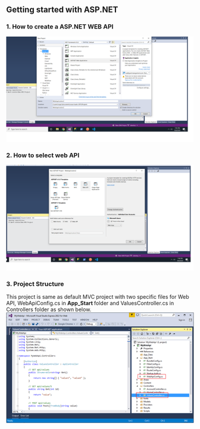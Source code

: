 ## Getting started with ASP.NET ##

### 1. How to create a ASP.NET WEB API ###
<img src="Step1.png" />

### 2. How to select web API ###
<img src="Step2.png" />

### 3. Project Structure ###
This project is same as default MVC project with two specific files for Web API, WebApiConfig.cs in <b>App_Start </b> folder and ValuesController.cs in Controllers folder as shown below.
<img src="Step3.png"/>
